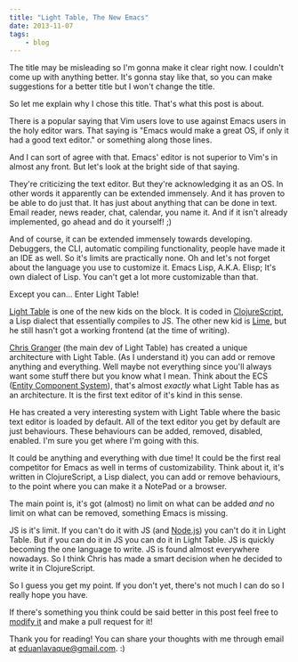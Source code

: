 ```yaml
---
title: "Light Table, The New Emacs"
date: 2013-11-07
tags:
    - blog
---
```

The title may be misleading so I'm gonna make it clear right now. I couldn't
come up with anything better. It's gonna stay like that, so you can make
suggestions for a better title but I won't change the title.

So let me explain why I chose this title. That's what this post is about.

There is a popular saying that Vim users love to use against Emacs users in the
holy editor wars. That saying is "Emacs would make a great OS, if only it had a
good text editor." or something along those lines.

And I can sort of agree with that. Emacs' editor is not superior to Vim's in
almost any front. But let's look at the bright side of that saying.

They're criticizing the text editor. But they're acknowledging it as an OS. In
other words it apparently can be extended immensely. And it has proven to be
able to do just that. It has just about anything that can be done in text. Email
reader, news reader, chat, calendar, you name it. And if it isn't already
implemented, go ahead and do it yourself! ;)

And of course, it can be extended immensely towards developing. Debuggers, the
CLI, automatic compiling functionality, people have made it an IDE as well. So
it's limits are practically none. Oh and let's not forget about the language
you use to customize it. Emacs Lisp, A.K.A. Elisp; It's own dialect of Lisp.
You can't get a lot more customizable than that.

Except you can... Enter Light Table!

[Light Table](http://www.lighttable.com/) is one of the new kids on the block.
It is coded in [ClojureScript](http://clojure.org/clojurescript), a Lisp
dialect that essentially compiles to JS. The other new kid is
[Lime](https://github.com/limetext/lime), but he still hasn't got a working
frontend (at the time of writing).

[Chris Granger](http://www.chris-granger.com/) (the main dev of Light Table) has
created a unique architecture with Light Table. (As I understand it) you can add
or remove anything and everything. Well maybe not everything since you'll always
want some stuff there but you know what I mean. Think about the ECS ([Entity
Component System](http://en.wikipedia.org/wiki/Entity_component_system)), that's
almost *exactly* what Light Table has as an architecture. It is the first text
editor of it's kind in this sense.

He has created a very interesting system with Light Table where the basic text
editor is loaded by default. All of the text editor you get by default are just
behaviours. These behaviours can be added, removed, disabled, enabled. I'm sure
you get where I'm going with this.

It could be anything and everything with due time! It could be the first real
competitor for Emacs as well in terms of customizability. Think about it, it's
written in ClojureScript, a Lisp dialect, you can add or remove behaviours, to
the point where you can make it a NotePad or a browser.

The main point is, it's got (almost) no limit on what can be added *and* no
limit on what can be removed, something Emacs is missing.

JS is it's limit. If you can't do it with JS (and
[Node.js](http://nodejs.org/)) you can't do it in Light Table. But if you can
do it in JS you can do it in Light Table. JS is quickly becoming the one
language to write. JS is found almost everywhere nowadays. So I think Chris has
made a smart decision when he decided to write it in ClojureScript.

So I guess you get my point. If you don't yet, there's not much I can do so I
really hope you have.

If there's something you think could be said better in this post feel free to
[modify it](https://github.com/Greduan/eduantech.docpad/blob/master/src/render/posts/light-table-the-new-emacs.html.md)
and make a pull request for it!

Thank you for reading! You can share your thoughts with me through email at
eduanlavaque@gmail.com. :)
